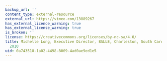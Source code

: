```yaml
---
backup_url: ''
content_type: external-resource
external_url: https://vimeo.com/13889267
has_external_licence_warning: true
has_external_license_warning: true
is_broken: ''
license: https://creativecommons.org/licenses/by-nc-sa/4.0/
title: Michelle Long, Executive Director, BALLE, Charleston, South Carolina, May 21,
  2010
uid: 0a743518-1a02-4498-8009-4ad0ae9ed1e5
---
```

